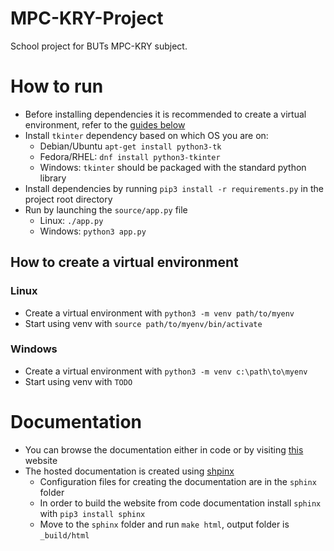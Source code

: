 # MPC-KRY-Project

School project for BUTs MPC-KRY subject.

# How to run

- Before installing dependencies it is recommended to create a virtual environment, refer
  to the [guides below](#how-to-create-a-virtual-environment)
- Install `tkinter` dependency based on which OS you are on:
    - Debian/Ubuntu `apt-get install python3-tk`
    - Fedora/RHEL: `dnf install python3-tkinter`
    - Windows: `tkinter` should be packaged with the standard python library
- Install dependencies by running `pip3 install -r requirements.py` in the project root directory
- Run by launching the `source/app.py` file
    - Linux: `./app.py`
    - Windows: `python3 app.py`

## How to create a virtual environment

### Linux

- Create a virtual environment with `python3 -m venv path/to/myenv`
- Start using venv with `source path/to/myenv/bin/activate`

### Windows

- Create a virtual environment with `python3 -m venv c:\path\to\myenv`
- Start using venv with `TODO`

# Documentation

- You can browse the documentation either in code or by visiting [this](http://172.105.249.59:6060) website
- The hosted documentation is created using [shpinx](https://www.sphinx-doc.org/en/master/)
    - Configuration files for creating the documentation are in the `sphinx` folder
    - In order to build the website from code documentation install `sphinx` with `pip3 install sphinx`
    - Move to the `sphinx` folder and run `make html`, output folder is `_build/html`
